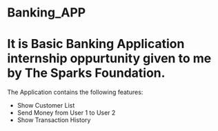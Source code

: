 # Banking_APP

# It is Basic Banking Application internship oppurtunity given to me by The Sparks Foundation.

The Application contains the following features:
* Show Customer List
* Send Money from User 1 to User 2
* Show Transaction History
